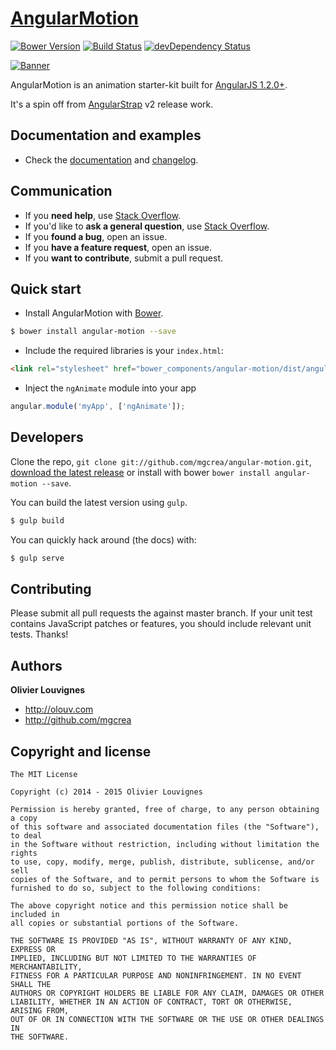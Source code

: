 # [AngularMotion](http://mgcrea.github.io/angular-motion)

[![Bower Version](http://img.shields.io/bower/v/angular-motion.svg?style=flat)](https://github.com/mgcrea/angular-motion/releases) [![Build Status](http://img.shields.io/travis/mgcrea/angular-motion/master.svg?style=flat)](http://travis-ci.org/mgcrea/angular-motion) [![devDependency Status](http://img.shields.io/david/dev/mgcrea/angular-motion.svg?style=flat)](https://david-dm.org/mgcrea/angular-motion#info=devDependencies)

[![Banner](http://mgcrea.github.io/angular-motion/images/snippet.png)](http://mgcrea.github.io/angular-motion)

AngularMotion is an animation starter-kit built for [AngularJS 1.2.0+](https://github.com/angular/angular.js).

It's a spin off from [AngularStrap](http://mgcrea.github.io/angular-strap) v2 release work.


## Documentation and examples

+ Check the [documentation](http://mgcrea.github.io/angular-motion) and [changelog](https://github.com/mgcrea/angular-motion/releases).


## Communication

- If you **need help**, use [Stack Overflow](http://stackoverflow.com/questions/tagged/angular-strap).
- If you'd like to **ask a general question**, use [Stack Overflow](http://stackoverflow.com/questions/tagged/angular-strap).
- If you **found a bug**, open an issue.
- If you **have a feature request**, open an issue.
- If you **want to contribute**, submit a pull request.


## Quick start

+ Install AngularMotion with [Bower](https://github.com/bower/bower).

>
```bash
$ bower install angular-motion --save
```

+ Include the required libraries is your `index.html`:

>
``` html
<link rel="stylesheet" href="bower_components/angular-motion/dist/angular-motion.min.css">
```

+ Inject the `ngAnimate` module into your app

>
``` js
angular.module('myApp', ['ngAnimate']);
```


## Developers

Clone the repo, `git clone git://github.com/mgcrea/angular-motion.git`, [download the latest release](https://github.com/mgcrea/angular-motion/zipball/master) or install with bower `bower install angular-motion --save`.

You can build the latest version using `gulp`.

>
```bash
$ gulp build
```

You can quickly hack around (the docs) with:

>
```bash
$ gulp serve
```


## Contributing

Please submit all pull requests the against master branch. If your unit test contains JavaScript patches or features, you should include relevant unit tests. Thanks!


## Authors

**Olivier Louvignes**

+ http://olouv.com
+ http://github.com/mgcrea


## Copyright and license

```
The MIT License

Copyright (c) 2014 - 2015 Olivier Louvignes

Permission is hereby granted, free of charge, to any person obtaining a copy
of this software and associated documentation files (the "Software"), to deal
in the Software without restriction, including without limitation the rights
to use, copy, modify, merge, publish, distribute, sublicense, and/or sell
copies of the Software, and to permit persons to whom the Software is
furnished to do so, subject to the following conditions:

The above copyright notice and this permission notice shall be included in
all copies or substantial portions of the Software.

THE SOFTWARE IS PROVIDED "AS IS", WITHOUT WARRANTY OF ANY KIND, EXPRESS OR
IMPLIED, INCLUDING BUT NOT LIMITED TO THE WARRANTIES OF MERCHANTABILITY,
FITNESS FOR A PARTICULAR PURPOSE AND NONINFRINGEMENT. IN NO EVENT SHALL THE
AUTHORS OR COPYRIGHT HOLDERS BE LIABLE FOR ANY CLAIM, DAMAGES OR OTHER
LIABILITY, WHETHER IN AN ACTION OF CONTRACT, TORT OR OTHERWISE, ARISING FROM,
OUT OF OR IN CONNECTION WITH THE SOFTWARE OR THE USE OR OTHER DEALINGS IN
THE SOFTWARE.
```

